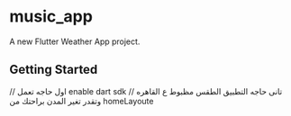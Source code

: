 # music_app
A new Flutter Weather App project.
## Getting Started
// اول حاجه تعمل enable dart sdk 
 //  تانى حاجه التطبيق الطقس مظبوط ع القاهره وتقدر تغير المدن براحتك من homeLayoute

